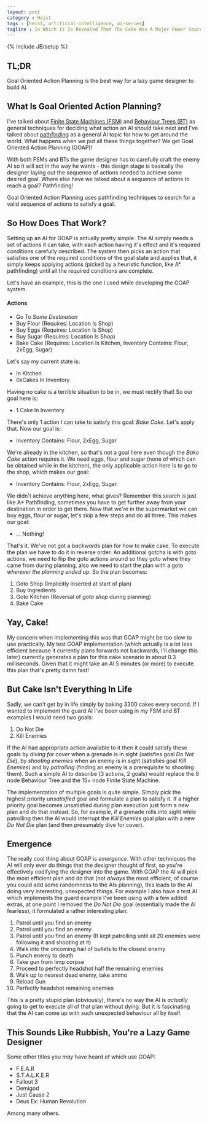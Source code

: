 ```yaml
---
layout: post
category : Heist
tags : [heist, artificial-intelligence, ai-series]
tagline : In Which It Is Revealed That The Cake Was A Major Power Source For Aperture Science
---
```

{% include JB/setup %}


## TL;DR

Goal Oriented Action Planning is the best way for a lazy game designer to build AI.

## What Is Goal Oriented Action Planning?

I've talked about [Finite State Machines (FSM)][1] and [Behaviour Trees (BT)](/heist/2013/05/22/Trees-Are-Well-Behaved/) as general techniques for deciding what action an AI should take next and I've talked about [pathfinding](/heist/2013/04/10/Pathfinding/) as a general AI topic for how to get around the world. What happens when we put all these things together? We get Goal Oriented Action Planning (GOAP)!

With both FSMs and BTs the game designer has to carefully craft the enemy AI so it will act in the way he wants - this design stage is basically the designer laying out the sequence of actions needed to achieve some desired goal. Where else have we talked about a sequence of actions to reach a goal? Pathfinding!

Goal Oriented Action Planning uses pathfinding techniques to search for a valid sequence of actions to satisfy a goal.

## So How Does That Work?

Setting up an AI for GOAP is actually pretty simple. The AI simply needs a set of actions it can take, with each action having it's effect and it's required conditions carefully described. The system then picks an action that satisfies one of the required conditions of the goal state and applies that, it simply keeps applying actions (picked by a heuristic function, like A\* pathfinding) until all the required conditions are complete.

Let's have an example, this is the one I used while developing the GOAP system.

#### Actions
- Go To _Some Destination_
- Buy Flour (Requires: Location Is Shop)
- Buy Eggs (Requires: Location Is Shop)
- Buy Sugar (Requires: Location Is Shop)
- Bake Cake (Requires: Location Is Kitchen, Inventory Contains: Flour, 2xEgg, Sugar)

Let's say my current state is:
- In Kitchen
- 0xCakes In Inventory

Having no cake is a terrible situation to be in, we must rectify that! So our goal here is:

- 1 Cake In Inventory

There's only 1 action I can take to satisfy this goal: _Bake Cake_. Let's apply that. Now our goal is:

- Inventory Contains: Flour, 2xEgg, Sugar

We're already in the kitchen, so that's not a goal here even though the _Bake Cake_ action requires it. We need eggs, flour and sugar (none of which can be obtained while in the kitchen), the only applicable action here is to go to the shop, which makes our goal:

- Inventory Contains: Flour, 2xEgg, Sugar.

We didn't achieve anything here, what gives? Remember this search is just like A\* Pathfinding, sometimes you have to get further away from your destination in order to get there. Now that we're in the supermarket we can buy eggs, flour or sugar, let's skip a few steps and do all three. This makes our goal:

- ... Nothing!

That's it. We've not got a _backwards_ plan for how to make cake. To execute the plan we have to do it in reverse order. An additional gotcha is with goto actions, we need to flip the goto actions around so they goto where they came from during planning, also we need to start the plan with a goto _wherever the planning ended up_. So the plan becomes:

1. Goto Shop (Implicitly inserted at start of plan)
2. Buy Ingredients
3. Goto Kitchen (Reversal of _goto shop_ during planning)
4. Bake Cake

## Yay, Cake!

My concern when implementing this was that GOAP might be too slow to use practically. My test GOAP implementation (which actually is a lot less efficient because it currently plans forwards not backwards, I'll change this later) currently generates a plan for this cake scenario in about 0.3 milliseconds. Given that it might take an AI 5 minutes (or more) to execute this plan that's pretty damn fast!

## But Cake Isn't Everything In Life

Sadly, we can't get by in life simply by baking 3300 cakes every second. If I wanted to implement the guard AI I've been using in my FSM and BT examples I would need two goals:

1. Do Not Die
2. Kill Enemies

If the AI had appropriate action available to it then it could satisfy these goals by _diving for cover_ when a grenade is in sight (satisfies goal _Do Not Die_), by _shooting enemies_ when an enemy is in sight (satisfies goal _Kill Enemies_) and by _patrolling_ (finding an enemy is a prerequisite to shooting them). Such a simple AI to describe (3 actions, 2 goals) would replace the 8 node Behaviour Tree and the 15+ node Finite State Machine.

The implementation of multiple goals is quite simple. Simply pick the highest priority _unsatisfied_ goal and formulate a plan to satisfy it. If a higher priority goal becomes unsatisfied during plan execution just form a new plan and do that instead. So, for example, if a grenade rolls into sight while patrolling then the AI would interrupt the _Kill Enemies_ goal plan with a new _Do Not Die_ plan (and then presumably dive for cover).

## Emergence

The really cool thing about GOAP is _emergence_. With other techniques the AI will only ever do things that the designer thought of first, so you're effectively codifying the designer into the game. With GOAP the AI will pick the most efficient plan and do that (not *always* the most efficient, of course you could add some randomness to the AIs planning), this leads to the AI doing very interesting, unexpected things. For example I also have a test AI which implements the guard example I've been using with a few added extras, at one point I removed the _Do Not Die_ goal (essentially made the AI fearless), it formulated a rather interesting plan:

1. Patrol until you find an enemy
2. Patrol until you find an enemy
3. Patrol until you find an enemy (It kept patrolling until all 20 enemies were following it and shooting at it)
4. Walk into the oncoming hail of bullets to the closest enemy
5. Punch enemy to death
6. Take gun from limp corpse
7. Proceed to perfectly headshot half the remaining enemies
8. Walk up to nearest dead enemy, take ammo
9. Reload Gun
10. Perfectly headshot remaining enemies

This is a pretty stupid plan (obviously), there's no way the AI is *actually* going to get to execute all of that plan without dying. But it _is_ fascinating that the AI can come up with such unexpected behaviour all by itself.

## This Sounds Like Rubbish, You're a Lazy Game Designer

Some other titles you _may_ have heard of which use GOAP:

- F.E.A.R
- S.T.A.L.K.E.R
- Fallout 3
- Demigod
- Just Cause 2
- Deus Ex: Human Revolution

Among many others.

[1]: /heist/2013/04/16/Finite-State-Machines-(Are-Boring)/